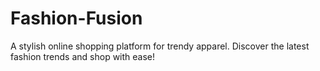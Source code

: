# Fashion-Fusion
A stylish online shopping platform for trendy apparel. Discover the latest fashion trends and shop with ease!
